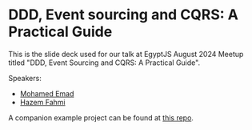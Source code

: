 # DDD, Event sourcing and CQRS: A Practical Guide

This is the slide deck used for our talk at EgyptJS August 2024 Meetup titled "DDD, Event Sourcing and CQRS: A Practical Guide".

Speakers:

- [Mohamed Emad](https://github.com/Mohamedemad4)
- [Hazem Fahmi](https://github.com/hzmmohamed)


A companion example project can be found at [this repo](https://github.com/hzmmohamed/ddd-es-example).

